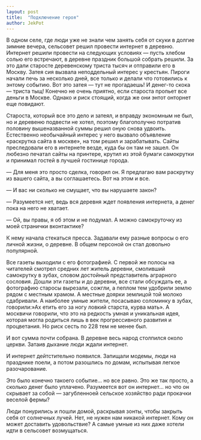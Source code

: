 ```yaml
---
layout: post
title:  "Подключение героя"
author: JekPot
---
```


В одном селе, где люди уже не знали чем занять себя от скуки в долгие зимние вечера, сельсовет решил провести интернет в деревню. Интернет решили провести на следующих условиях — пусть хлебом солью его встречают, в деревне праздник большой собрать решили. За это дали старосте деревенскому триста тысяч и отправили его в Москву. Затея сия вызвала неподдельный интерес у крестьян. Пироги начали печь за несколько дней, все только и делали что готовились к энтому событию. Вот это затея — тут не прогадаешь! И денег-то скока — триста тыщ! Конечно не очень приятно, если староста пропьет все деньги в Москве. Однако и риск стоящий, когда же они энтот онторнет еще повидают.

Староста, который все это дело и затеял, и вправду экономным не был, но и деревеню подвести не хотел, поэтому благополучно потратив половину вышеназванной суммы решил оную снова удвоить. Естественно необычайный интерес у него вызвало объявление «раскрутка сайта в москве», на том решил и зарабатывать. Сайты преследовали его в интернете везде, куда бы он там не зашел. Он любезно печатал сайты на принтере, крутил из этой бумаги самокрутки и принимал гостей в лучшей гостинице города.

— Для меня это просто сделка, говорил он. Я предлагаю вам раскрутку из вашего сайта, а вы соглашаетесь. Вот на этом и все.

— И вас ни сколько не смущает, что вы нарушаете закон?

— Разумеется нет, ведь вся деревня ждет появления интернета, а денег пока на него не хватает.

— Ой, вы правы, я об этом и не подумал. А можно самокруточку из моей странички вконтактике?

К нему начала стекаться пресса. Задавали ему разные вопросы о его личной жизни, о деревне. В общем персоной он стал довольно популярной.

Все газеты выходили с его фотографией. С первой же полосы на читателей смотрел средних лет житель деревни, смоливший самокрутку в зубах, словом достойный представитель аграрного сословия. Дошли эти газеты и до деревни, все стали обсуждать ее, а фотографию старосы вырезали, сожгли, а пеплом тем удобрили землю рядом с местным храмом. А местные доярки землицой той молоко сдабривали. А наиболее умные жители, посасываю соломинку в зубах, говорили:»Ах етить его за ногу ловкий старста, курва мать». А москвичи говорили, что это на редкость умная и уникальная идея, которая могла родиться лишь в век прогрессивного развития и процветания. Но риск сесть по 228 тем не менее был.

И вот сумма почти собрана. В деревне весь народ столпился около церкви. Затаив дыхание люди ждали интернет.

И интернет дейтстительно появился. Запищали модемы, люди на празднике поели, а потом разошлись по домам, испытывая легкое разочарование.

Это было конечно такоего событие... но все равно. Это же так просто, а сколько денег было уплачено. Разумеется вот он интернет... но что он скрывает за собой — загубленноей сельское хозяйство ради прокачки веселой фермы?

Люди понурились и пошли домой, раскрывая зонты, чтобы закрыть себя от солнечных лучей. Нет, не нужен нам никакой интернет. Кому он может доставить удовольствие? А самые умные из них даже хотели идти в сельсовет возмущаться.